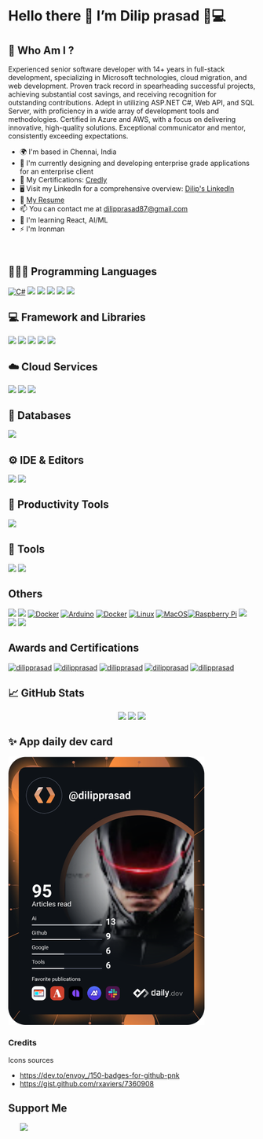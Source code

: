 <h1>Hello there 👋 I’m Dilip prasad 🤵💻</h1>

## 💪 Who Am I ?

Experienced senior software developer with 14+ years in full-stack development, specializing in Microsoft technologies, cloud migration, and web development. 
Proven track record in spearheading successful projects, achieving substantial cost savings, and receiving recognition for outstanding contributions. 
Adept in utilizing ASP.NET C#, Web API, and SQL Server, with proficiency in a wide array of development tools and methodologies. 
Certified in Azure and AWS, with a focus on delivering innovative, high-quality solutions. Exceptional communicator and mentor, consistently exceeding expectations. 

* 🌍 I'm based in Chennai, India
* 🔭 I'm currently designing and developing enterprise grade applications for an enterprise client
* 📃 My Certifications: [Credly](https://www.credly.com/users/dilip-prasad-j/badges)
* 🖥️ Visit my LinkedIn for a comprehensive overview: [Dilip's LinkedIn](http://www.linkedin.com/in/dilip-prasad-jayakumar-38251318/)
* 📝 [My Resume ](https://drive.google.com/drive/folders/1dq3osGyEcF7MCbaGvMhBBoPLp-ipeF_r?usp=sharing)
* 📫 You can contact me at [dilipprasad87@gmail.com](mailto:dilipprasad87@gmail.com)
* 🧠 I'm learning React, AI/ML
* ⚡ I'm Ironman
<br/>


## 👨🏻‍💻 Programming Languages
<p align="left">
  <a href="https://docs.microsoft.com/en-us/dotnet/csharp/" target="_blank" rel="noreferrer"><img src="https://img.shields.io/badge/C%23-239120?style=for-the-badge&logo=c-sharp&logoColor=white" width="36" height="36" alt="C#" /></a>
  <img src="https://img.shields.io/badge/TypeScript-007ACC?style=for-the-badge&logo=typescript&logoColor=white" />
  <img src="https://img.shields.io/badge/Python-14354C?style=for-the-badge&logo=python&logoColor=white" />
  <img src="https://img.shields.io/badge/HTML5-E34F26?style=for-the-badge&logo=html5&logoColor=white" />
  <img src="https://img.shields.io/badge/CSS3-1572B6?style=for-the-badge&logo=css3&logoColor=white" />
  <img src="https://img.shields.io/badge/JavaScript-323330?style=for-the-badge&logo=javascript&logoColor=F7DF1E" />
  
</p>

## 💻 Framework and Libraries
<p align="left">
  <img src="https://img.shields.io/badge/.NET-512BD4?style=for-the-badge&logo=dotnet&logoColor=white" />
  <a href="https://getbootstrap.com/" target="_blank" rel="noreferrer"><img src="https://img.shields.io/badge/Bootstrap-563D7C?style=for-the-badge&logo=bootstrap&logoColor=white" /></a>
  <img src="https://img.shields.io/badge/SASS-hotpink.svg?style=for-the-badge&logo=SASS&logoColor=white" />
  <img src="https://img.shields.io/badge/jQuery-0769AD?style=for-the-badge&logo=jquery&logoColor=white" />
  <img src="https://img.shields.io/badge/Angular-DD0031?style=for-the-badge&logo=angular&logoColor=white" />

</p>

## ☁️ Cloud Services
<p align="left">
  <img src="https://img.shields.io/badge/Microsoft_Azure-0089D6?style=for-the-badge&logo=microsoft-azure&logoColor=white" />
  <img src="https://img.shields.io/badge/Amazon_AWS-FF9900?style=for-the-badge&logo=amazonaws&logoColor=white" />
  <img src="https://img.shields.io/badge/Cloudflare-F38020?style=for-the-badge&logo=Cloudflare&logoColor=white" />
</p>

## 💾 Databases
<p align="left">
  <img src="https://img.shields.io/badge/Microsoft%20SQL%20Sever-CC2927?style=for-the-badge&logo=microsoft%20sql%20server&logoColor=white" />
</p>

## ⚙️ IDE & Editors
<p align="left">
  <img src="https://img.shields.io/badge/Visual_Studio-5C2D91?style=for-the-badge&logo=visual%20studio&logoColor=white" />
  <img src="https://img.shields.io/badge/Visual_Studio_Code-0078D4?style=for-the-badge&logo=visual%20studio%20code&logoColor=white" />
  
</p>

## 🔨 Productivity Tools
<p align="left">
  <img src="https://img.shields.io/badge/Azure Devops-%23026AA7.svg?style=for-the-badge&logo=Azure Devops&logoColor=white" />
</p>

## 🦾 Tools
<p align="left">
  <img src="https://img.shields.io/badge/Insomnia-black?style=for-the-badge&logo=insomnia&logoColor=5849BE" />
  <img src="https://img.shields.io/badge/Postman-FF6C37?style=for-the-badge&logo=postman&logoColor=white" />
</p>

## Others
<img src="https://img.shields.io/badge/json-5E5C5C?style=for-the-badge&logo=json&logoColor=white" />
<img src="https://img.shields.io/badge/Markdown-000000?style=for-the-badge&logo=markdown&logoColor=white">
<a href="https://www.docker.com/" target="_blank" rel="noreferrer"><img src="https://raw.githubusercontent.com/danielcranney/readme-generator/main/public/icons/skills/docker-colored.svg" width="36" height="36" alt="Docker" /></a>
<a href="https://store.arduino.cc/?gclid=Cj0KCQjw2eilBhCCARIsAG0Pf8uueBifykWcsSS4LPESeGQfxGVKJYnzV7bz471XfknQJy_1VINVWM8aAkLtEALw_wcB" target="_blank" rel="noreferrer"><img src="https://raw.githubusercontent.com/danielcranney/readme-generator/main/public/icons/skills/arduino-colored.svg" width="36" height="36" alt="Arduino" /></a>
<a href="https://www.docker.com/" target="_blank" rel="noreferrer"><img src="https://raw.githubusercontent.com/danielcranney/readme-generator/main/public/icons/skills/docker-colored.svg" width="36" height="36" alt="Docker" /></a>
<a href="https://www.linux.org" target="_blank" rel="noreferrer"><img src="https://raw.githubusercontent.com/danielcranney/readme-generator/main/public/icons/skills/linux-colored.svg" width="36" height="36" alt="Linux" /></a>
<a href="https://apple.com" target="_blank" rel="noreferrer"><img src="https://raw.githubusercontent.com/danielcranney/readme-generator/main/public/icons/skills/macos-colored.svg" width="36" height="36" alt="MacOS" /></a><a href="https://www.raspberrypi.org/" target="_blank" rel="noreferrer"><img src="https://raw.githubusercontent.com/danielcranney/readme-generator/main/public/icons/skills/raspberrypi-colored.svg" width="36" height="36" alt="Raspberry Pi" /></a>
<img src="https://img.shields.io/badge/Duolingo-58CC02?style=for-the-badge&logo=Duolingo&logoColor=white"/>
<img src="https://img.shields.io/badge/Shell_Script-121011?style=for-the-badge&logo=gnu-bash&logoColor=white" />
<img src="https://img.shields.io/badge/json%20web%20tokens-323330?style=for-the-badge&logo=json-web-tokens&logoColor=pink" />

## Awards and Certifications
<p align="left">
<a href="https://www.credly.com/badges/7523b44f-b561-4d18-a9db-539dd8719d74/public_url" target="blank"><img align="center" src="https://images.credly.com/size/110x110/images/70eb1e3f-d4de-4377-a062-b20fb29594ea/azure-data-fundamentals-600x600.png" width="100px" alt="dilipprasad" /></a>
<a href="https://www.credly.com/badges/3f4dffcb-f0ae-4170-b520-54cfbc39e926/public_url" target="blank"><img align="center" src="https://images.credly.com/size/110x110/images/4136ced8-75d5-4afb-8677-40b6236e2672/azure-ai-fundamentals-600x600.png" width="100px" alt="dilipprasad" /></a>
<a href="https://www.credly.com/badges/2d078fa6-d0e2-4854-826f-ddafe4d13f1a/public_url" target="blank"><img align="center" src="https://images.credly.com/size/340x340/images/be8fcaeb-c769-4858-b567-ffaaa73ce8cf/image.png" width="100px" alt="dilipprasad" /></a>
<a href="https://www.credly.com/badges/129321fc-6029-492b-9ea5-0b0d5739afa8/public_url" target="blank"><img align="center" src="https://images.credly.com/size/220x220/images/63316b60-f62d-4e51-aacc-c23cb850089c/azure-developer-associate-600x600.png" width="100px" alt="dilipprasad" /></a>
<a href="https://www.credly.com/badges/4b45981f-3d8a-4318-bbaf-66ba1297c24a/public_url" target="blank"><img align="center" src="https://images.credly.com/size/110x110/images/b9feab85-1a43-4f6c-99a5-631b88d5461b/image.png" width="100px" alt="dilipprasad" /></a>

<br/>


## 📈 GitHub Stats

<p align="center">
<img src="https://github-readme-stats.vercel.app/api?username=dilipprasad&theme=dracula&hide_border=false&include_all_commits=false&count_private=true" />
<img src="https://github-readme-streak-stats.herokuapp.com/?
user=dilipprasad&theme=dracula&hide_border=false" />
<img src="https://github-readme-stats.vercel.app/api/top-langs/?username=dilipprasad&theme=dracula&hide_border=false&layout=compact" />
</p>  


## ✨ App daily dev card
<a href="https://app.daily.dev/dilipprasad"><img src="https://github.com/dilipprasad/dilipprasad/blob/main/devcard.svg" width="400" alt="dilip prasad's Dev Card"/></a>
<br/>


<!--
**dilipprasad/dilipprasad** is a ✨ _special_ ✨ repository because its `README.md` (this file) appears on your GitHub profile.

Here are some ideas to get you started:

- 🔭 I’m currently working on ...
- 🌱 I’m currently learning ...
- 👯 I’m looking to collaborate on ...
- 🤔 I’m looking for help with ...
- 💬 Ask me about ...
- 📫 How to reach me: ...
- 😄 Pronouns: ...
- ⚡ Fun fact: ...

Badges
https://dev.to/envoy_/150-badges-for-github-pnk
-->

### Credits
Icons sources
- https://dev.to/envoy_/150-badges-for-github-pnk
- https://gist.github.com/rxaviers/7360908



## Support Me
<ul style="list-style-type: none; margin: 0;">
	<li style="display: inline-block; margin-right: 0.25rem;"><a href="https://www.ko-fi.com/dilipprasad"><img src="https://storage.ko-fi.com/cdn/kofi2.png?v=3" width="150"/></a></li>
</ul>

